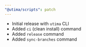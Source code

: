 ```yaml
---
"@utima/scripts": patch
---
```


- Initial release with `utima` CLI
- Added `ci` (clean install) command
- Added `release` command
- Added `sync-branches` command
